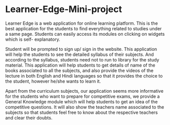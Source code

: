 # Learner-Edge-Mini-project

Learner Edge is a web application for online learning platform. This is the best application for the students to find everything related to studies under a same page. Students can easily access its modules on clicking on widgets which is self- explanatory.

Student will be prompted to sign up/ sign in the website. This application will help the students to see the detailed syllabus of their subjects. And according to the syllabus, students need not to run to library for the study material. This application will help students to get details of name of the books associated to all the subjects, and also provide the videos of the lecture in both English and Hindi languages so that it provides the choice to the student, however he/she wants to learn it.

Apart from the curriculum subjects, our application seems more informative for the students who want to prepare for competitive exams, we provide a General Knowledge module which will help students to get an idea of the competitive questions. It will also show the teachers name associated to the subjects so that students feel free to know about the respective teachers and clear their doubts.


